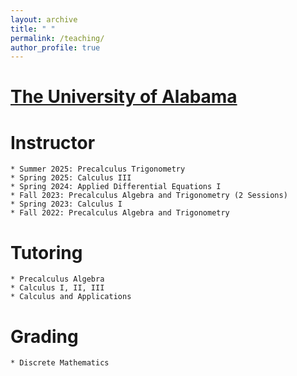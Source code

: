 ```yaml
---
layout: archive
title: " "
permalink: /teaching/
author_profile: true
---
```

[The University of Alabama](https://www.ua.edu)
======

Instructor
======
	* Summer 2025: Precalculus Trigonometry
	* Spring 2025: Calculus III
	* Spring 2024: Applied Differential Equations I
	* Fall 2023: Precalculus Algebra and Trigonometry (2 Sessions)
	* Spring 2023: Calculus I
	* Fall 2022: Precalculus Algebra and Trigonometry

Tutoring
======
	* Precalculus Algebra
	* Calculus I, II, III
	* Calculus and Applications

Grading
======
	* Discrete Mathematics

